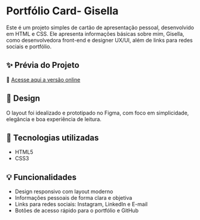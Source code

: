 # Portfólio Card- Gisella

Este é um projeto simples de cartão de apresentação pessoal, desenvolvido em HTML e CSS. Ele apresenta informações básicas sobre mim, Gisella, como desenvolvedora front-end e designer UX/UI, além de links para redes sociais e portfólio.

## ✨ Prévia do Projeto

🔗 [Acesse aqui a versão online](https://gigicx13.github.io/portifolio-card/)

## 🎨 Design

O layout foi idealizado e prototipado no Figma, com foco em simplicidade, elegância e boa experiência de leitura.

## 🚀 Tecnologias utilizadas

- HTML5
- CSS3

## 💡 Funcionalidades

- Design responsivo com layout moderno
- Informações pessoais de forma clara e objetiva
- Links para redes sociais: Instagram, LinkedIn e E-mail
- Botões de acesso rápido para o portfólio e GitHub

